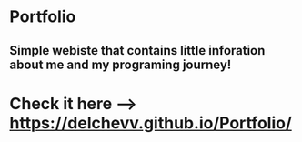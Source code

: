 # Portfolio
Simple webiste that contains little inforation about me and my programing journey!
---
# Check it here --> https://delchevv.github.io/Portfolio/
